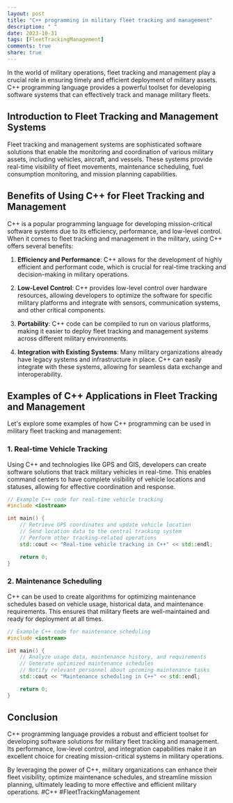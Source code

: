 ```yaml
---
layout: post
title: "C++ programming in military fleet tracking and management"
description: " "
date: 2023-10-31
tags: [FleetTrackingManagement]
comments: true
share: true
---
```


In the world of military operations, fleet tracking and management play a crucial role in ensuring timely and efficient deployment of military assets. C++ programming language provides a powerful toolset for developing software systems that can effectively track and manage military fleets.

## Introduction to Fleet Tracking and Management Systems

Fleet tracking and management systems are sophisticated software solutions that enable the monitoring and coordination of various military assets, including vehicles, aircraft, and vessels. These systems provide real-time visibility of fleet movements, maintenance scheduling, fuel consumption monitoring, and mission planning capabilities.

## Benefits of Using C++ for Fleet Tracking and Management

C++ is a popular programming language for developing mission-critical software systems due to its efficiency, performance, and low-level control. When it comes to fleet tracking and management in the military, using C++ offers several benefits:

1. **Efficiency and Performance**: C++ allows for the development of highly efficient and performant code, which is crucial for real-time tracking and decision-making in military operations.

2. **Low-Level Control**: C++ provides low-level control over hardware resources, allowing developers to optimize the software for specific military platforms and integrate with sensors, communication systems, and other critical components.

3. **Portability**: C++ code can be compiled to run on various platforms, making it easier to deploy fleet tracking and management systems across different military environments.

4. **Integration with Existing Systems**: Many military organizations already have legacy systems and infrastructure in place. C++ can easily integrate with these systems, allowing for seamless data exchange and interoperability.

## Examples of C++ Applications in Fleet Tracking and Management

Let's explore some examples of how C++ programming can be used in military fleet tracking and management:

### 1. Real-time Vehicle Tracking

Using C++ and technologies like GPS and GIS, developers can create software solutions that track military vehicles in real-time. This enables command centers to have complete visibility of vehicle locations and statuses, allowing for effective coordination and response.

```cpp
// Example C++ code for real-time vehicle tracking
#include <iostream>

int main() {
    // Retrieve GPS coordinates and update vehicle location
    // Send location data to the central tracking system
    // Perform other tracking-related operations
    std::cout << "Real-time vehicle tracking in C++" << std::endl;

    return 0;
}
```

### 2. Maintenance Scheduling

C++ can be used to create algorithms for optimizing maintenance schedules based on vehicle usage, historical data, and maintenance requirements. This ensures that military fleets are well-maintained and ready for deployment at all times.

```cpp
// Example C++ code for maintenance scheduling
#include <iostream>

int main() {
    // Analyze usage data, maintenance history, and requirements
    // Generate optimized maintenance schedules
    // Notify relevant personnel about upcoming maintenance tasks
    std::cout << "Maintenance scheduling in C++" << std::endl;

    return 0;
}
```

## Conclusion

C++ programming language provides a robust and efficient toolset for developing software solutions for military fleet tracking and management. Its performance, low-level control, and integration capabilities make it an excellent choice for creating mission-critical systems in military operations.

By leveraging the power of C++, military organizations can enhance their fleet visibility, optimize maintenance schedules, and streamline mission planning, ultimately leading to more effective and efficient military operations. #C++ #FleetTrackingManagement